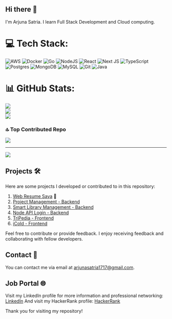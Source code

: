 ## Hi there 👋

I'm Arjuna Satria. I learn Full Stack Development and Cloud computing.



# 💻 Tech Stack:
![AWS](https://img.shields.io/badge/AWS-%23FF9900.svg?style=for-the-badge&logo=amazon-aws&logoColor=white) ![Docker](https://img.shields.io/badge/Docker-white?style=for-the-badge&logo=docker&logoColor=%23007ACC)
![Go](https://img.shields.io/badge/Go-%23007ACC?style=for-the-badge&logo=go&logoColor=white) ![NodeJS](https://img.shields.io/badge/node.js-6DA55F?style=for-the-badge&logo=node.js&logoColor=white)
![React](https://img.shields.io/badge/react-%2320232a.svg?style=for-the-badge&logo=react&logoColor=%2361DAFB) ![Next JS](https://img.shields.io/badge/Next-black?style=for-the-badge&logo=next.js&logoColor=white) ![TypeScript](https://img.shields.io/badge/typescript-%23007ACC.svg?style=for-the-badge&logo=typescript&logoColor=white) ![Postgres](https://img.shields.io/badge/postgres-%23316192.svg?style=for-the-badge&logo=postgresql&logoColor=white) ![MongoDB](https://img.shields.io/badge/MongoDB-%234ea94b.svg?style=for-the-badge&logo=mongodb&logoColor=white) ![MySQL](https://img.shields.io/badge/MySQL-white?style=for-the-badge&logo=mysql&logoColor=%23007ACC) ![Git](https://img.shields.io/badge/git-%23F05033.svg?style=for-the-badge&logo=git&logoColor=white) ![Java](https://img.shields.io/badge/java-%23ED8B00.svg?style=for-the-badge&logo=openjdk&logoColor=white) 
# 📊 GitHub Stats:
![](https://github-readme-streak-stats.herokuapp.com/?user=arjunastrw&theme=dark&hide_border=false)<br/>
![](https://github-readme-stats.vercel.app/api?username=arjunastrw&theme=dark&hide_border=false&include_all_commits=false&count_private=false)<br/>
![](https://github-readme-stats.vercel.app/api/top-langs/?username=arjunastrw&theme=dark&hide_border=false&include_all_commits=false&count_private=false&layout=compact)

### 🔝 Top Contributed Repo
![](https://github-contributor-stats.vercel.app/api?username=arjunastrw&limit=5&theme=dark&combine_all_yearly_contributions=false)

---
[![](https://visitcount.itsvg.in/api?id=arjunastrw&icon=0&color=0)](https://visitcount.itsvg.in)

## Projects 🛠️

Here are some projects I developed or contributed to in this repository:

1. [Web Resume Saya](https://arjunastrw.github.io/Myresume/) 💼
2. [Project Management - Backend ](https://github.com/arjunastrw/project-management-hub)
3. [Smart Library Management - Backend](https://github.com/arjunastrw/smart-library-api)
4. [Node API Login - Backend ](https://github.com/arjunastrw/nodemon-api-login)
5. [TriPedia - Frontend](https://arjunastrw.github.io/TriPedia/)
6. [iCold - Frontend](https://arjunastrw.github.io/iCold.github.io/)

Feel free to contribute or provide feedback. I enjoy receiving feedback and collaborating with fellow developers.

## Contact 📧

You can contact me via email at [arjunasatria1717@gmail.com](mailto:arjunasatria1717@gmail.com).

## Job Portal 🌐

Visit my LinkedIn profile for more information and professional networking: [LinkedIn](https://www.linkedin.com/in/arjuna-satria-212a59242/)
And visit my HackerRank profile: [HackerRank](https://www.hackerrank.com/profile/arjunastrw)

Thank you for visiting my repository!


